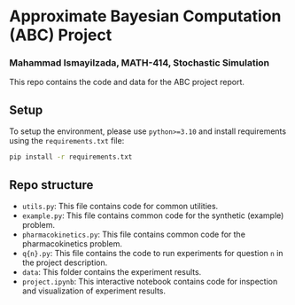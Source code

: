 # Approximate Bayesian Computation (ABC) Project
### Mahammad Ismayilzada, MATH-414, Stochastic Simulation

This repo contains the code and data for the ABC project report. 

## Setup
To setup the environment, please use `python>=3.10` and install requirements using the `requirements.txt` file:
```sh
pip install -r requirements.txt
```

## Repo structure
- `utils.py`: This file contains code for common utilities.
- `example.py`: This file contains common code for the synthetic (example) problem.
- `pharmacokinetics.py`: This file contains common code for the pharmacokinetics problem.
- `q{n}.py`: This file contains the code to run experiments for question `n` in the project description.
- `data`: This folder contains the experiment results.
- `project.ipynb`: This interactive notebook contains code for inspection and visualization of experiment results.